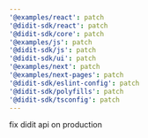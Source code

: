 ```yaml
---
'@examples/react': patch
'@didit-sdk/react': patch
'@didit-sdk/core': patch
'@examples/js': patch
'@didit-sdk/js': patch
'@didit-sdk/ui': patch
'@examples/next': patch
'@examples/next-pages': patch
'@didit-sdk/eslint-config': patch
'@didit-sdk/polyfills': patch
'@didit-sdk/tsconfig': patch
---
```


fix didit api on production
